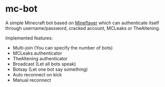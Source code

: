 # mc-bot
A simple Minecraft bot based on [Mineflayer](https://github.com/PrismarineJS/mineflayer/) which can authenticate itself through username/password, cracked account, MCLeaks or TheAltening.

Implemented features:
* Multi-join (You can specify the number of bots)
* MCLeaks authenticator
* TheAltening authenticator
* Broadcast (Let all bots speak)
* Botsay (Let one bot say something)
* Auto reconnect on kick
* Manual reconnect
